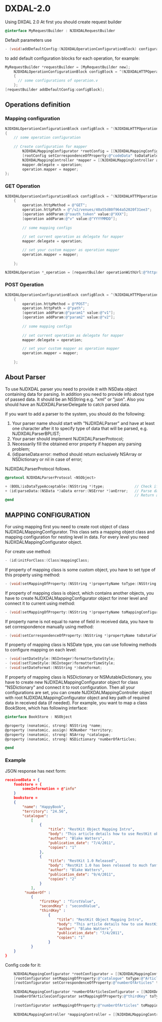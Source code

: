 DXDAL-2.0
=========

Using DXDAL 2.0
At first you should create request builder


``` objective-c
@interface MyRequestBuilder : NJDXDALRequestBuilder
```


Default parameters use
``` objective-c
- (void)addDefaultConfig:(NJDXDALOperationConfigurationBlock) configurationBlock;
```
tо add default configuration blocks for each operation, for example:
``` objective-c
MyRequestBuilder *requestBuilder = [MyRequestBuilder new];
    NJDXDALOperationConfigurationBlock configBlock = ^(NJDXDALHTTPOperation *operation)
    {
      // some configurations of operation.v   
    };
[requestBuilder addDefaultConfig:configBlock];
```



## Operations definition
### Mapping configuration
``` objective-c
NJDXDALOperationConfigurationBlock configBlock = ^(NJDXDALHTTPOperation *operation)
{
	// some operation configuration        
        
	// Create configuration for mapper
        NJDXDALMappingConfigurator *rootConfig = [[NJDXDALMappingConfigurator alloc] initForClass:[Meta class]];
        [rootConfig setCorrespondenceOfProperty:@"codeData" toDataField:@"code"];
        NJDXDALMappingController *mapper = [[NJDXDALMappingController alloc] initWithRootMappingConfigurator:rootConfig keyPath:@"meta"];
        mapper.delegate = operation;
        operation.mapper = mapper;
};
``` 

### GET Operation
``` objective-c
NJDXDALOperationConfigurationBlock configBlock = ^(NJDXDALHTTPOperation *operation)
    {
        operation.httpMethod = @"GET";
        operation.httpPath = @"/v2/venues/40a55d80f964a52020f31ee3";
        [operation addParam:@"oauth_token" value:@"XXX"];
        [operation addParam:@"v" value:@"YYYYMMDD"];
        
		// some mapping configs
		
		// set current operation as delegate for mapper        	        
        mapper.delegate = operation;

		// set your custom mapper as operation mapper
        operation.mapper = mapper;
        
    };

NJDXDALOperation *_operation = [requestBuilder operationWithUrl:@"https://api.foursquare.com" configurationBlock:configBlock contentType:@"json"];
```

### POST Operation
``` objective-c
NJDXDALOperationConfigurationBlock configBlock = ^(NJDXDALHTTPOperation *operation)
    {
        operation.httpMethod = @"POST";
        operation.httpPath = @"path";
        [operation addParam:@"param1" value:@"v1"];
        [operation addParam:@"param2" value:@"v2"];
        
		// some mapping configs
		
		// set current operation as delegate for mapper        	        
        mapper.delegate = operation;

		// set your custom mapper as operation mapper
        operation.mapper = mapper;
        
    };
```


## About Parser

To use NJDXDAL parser you need to provide it with NSData object containing data for parsing. In addition you need to provide info about type of passed data. It should be an NSString e.g. "xml" or "json". Also you should have an NJDXDALParserDelegate to catch parsed data.

If you want to add a parser to the system, you should do the following:

1. Your parser name should start with "NJDXDALParser" and have at least one character after it to specify type of data that will be parsed, e.g. NJDXDALParserBPLIST;
2. Your parser should implement NJDXDALParserProtocol;
3. Necessarily fill the obtained error property if happen any parsing problem;
4. (id)parseData:error: method should return exclusively NSArray or NSDictionary or nil in case of error;

NJDXDALParserProtocol follows.
``` objective-c
@protocol NJDXDALParserProtocol <NSObject>

+ (BOOL)isDataTypeAcceptable:(NSString *)type;              // Check if data type is appropriate.
+ (id)parseData:(NSData *)aData error:(NSError *)anError;   // Parse data. Using an error necessarily! 
															// Return an NSArray or an NSDictionary.
@end
```


## MAPPING CONFIGURATION

For using mapping first you need to create root object of class NJDXDALMappingConfigurator. This class sets a mapping object class and mapping configuration for nesting level in data.  For every level you need NJDXDALMappingConfigurator object. 

For create use method:
``` objective-c
- (id)initForClass:(Class)mappingClass;
```

If property of mapping class is some custom object, you have to set type of this property using method:
``` objective-c
- (void)setMappingOfProperty:(NSString *)propertyName toType:(NSString *)propertyType;
```

If property of mapping class is object, which contains another objects, you have to create NJDXDALMappingConfigurator object for inner level and connect it to current using method:
``` objective-c
- (void)setMappingOfProperty:(NSString *)propertyName toMappingConfigurator:(NJDXDALMappingConfigurator *)configurator;
```

If property name is not equal to name of field in received data, you have to set correspondence manually using method:
``` objective-c
- (void)setCorrespondenceOfProperty:(NSString *)propertyName toDataField:(NSString *)dataField;
```

If property of mapping class is NSDate type, you can use following methods to configure mapping on each level:
``` objective-c
- (void)setDateStyle:(NSInteger)formatterDateStyle;
- (void)setTimeStyle:(NSInteger)formatterTimeStyle;
- (void)setDateFormat:(NSString *)dateFormat;
```

If property of mapping class is NSDictionary or NSMutableDictionary, you have to create new NJDXDALMappingConfigurator object for class "NSDictionary" and connect it to root configuration.
Then all your configurations are set, you can create NJDXDALMappingController object with root NJDXDALMappingConfigurator object and key path of required data in received data (if needed).
For example, you want to map a class BookStore, which has following interface:

``` objective-c
@interface BookStore : NSObject

@property (nonatomic, strong) NSString *name;
@property (nonatomic, assign) NSNumber *territory;
@property (nonatomic, strong) NSArray *catalogue;
@property (nonatomic, strong) NSDictionary *numberOfArticles;

@end
```

### Example

JSON response has next form:

``` JSON
receivedData = {
    foodstore = {
    	someInformation = @"info"
    }
    bookstore = 
    {
        "name": "HappyBook",
        "territory": "24.56",
        "catalogue":
            [
                { 
                    "title": "RestKit Object Mapping Intro",
                    "body": "This article details how to use RestKit object mapping...",
                    "author": "Blake Watters",
                    "publication_date": "7/4/2011",
                    "copies": "1"
                },
                { 
                    "title": "RestKit 1.0 Released",
                    "body": "RestKit 1.0 has been released to much fanfare across the galaxy...",
                    "author": "Blake Watters",
                    "publication_date": "9/4/2011",
                    "copies": "2"
                }
            ],
         "numberOf" : 
            {
                "firstKey" : "firstValue",
                "secondKey" : "secondValue",
                "thirdKey" : 
                    { 
                        "title": "RestKit Object Mapping Intro",
                        "body": "This article details how to use RestKit object mapping...",
                        "author": "Blake Watters",
                        "publication_date": "7/4/2011",
                        "copies": "1"
                    }
            }
    }
}
```

Config code for it:
``` objective-c
    NJDXDALMappingConfigurator *rootConfigurator = [[NJDXDALMappingConfigurator alloc] initForClass:[BookStore class]]; // create rootConfigurator object
    [rootConfigurator setMappingOfProperty:@"catalogue" toType:@"Article"]; //Set type of content property "catalogue" to custom object type "Article"
    [rootConfigurator setCorrespondenceOfProperty:@"numberOfArticles" toDataField:@"numberOf"]; // set correspondence between property name "numberOfArticles" and field "numberOf" in received data
       
    NJDXDALMappingConfigurator *numberOfArticlesConfigurator = [[NJDXDALMappingConfigurator alloc] initForClass:[NSDictionary class]]; // create new configurator for property of type NSDictionary
    [numberOfArticlesConfigurator setMappingOfProperty:@"thirdKey" toType:@"Article"]; // set type for key "third key" in NSDictionary to "Article"
    
    [rootConfigurator setMappingOfProperty:@"numberOfArticles" toMappingConfigurator:numberOfArticlesConfigurator]; // connect NSDictionary configurator to root configurator
    
    NJDXDALMappingController *mappingController = [[NJDXDALMappingController alloc] initWithRootMappingConfigurator:rootConfigurator keyPath:@"bookstore"]; // create controller object with root configurator
```